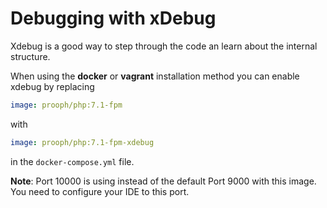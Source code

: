 # Debugging with xDebug

Xdebug is a good way to step through the code an learn about the internal structure.

When using the **docker** or **vagrant** installation method you can
enable xdebug by replacing

```yaml
image: prooph/php:7.1-fpm
```
with
```yaml
image: prooph/php:7.1-fpm-xdebug
```
 in the `docker-compose.yml` file.

 **Note**: Port 10000 is using instead of the default Port 9000 with this image. You need to
  configure your IDE to this port.


